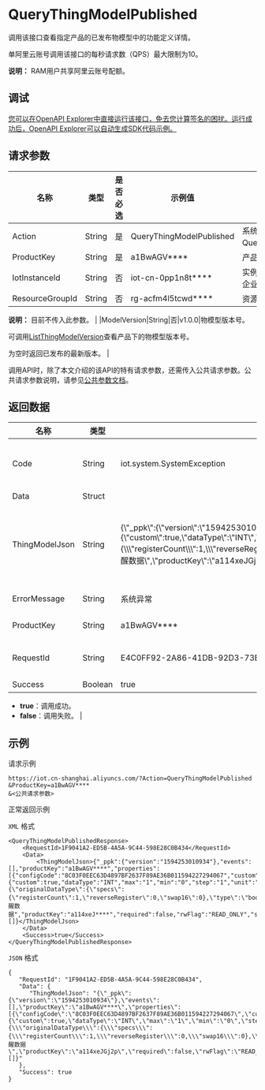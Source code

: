# QueryThingModelPublished

调用该接口查看指定产品的已发布物模型中的功能定义详情。

单阿里云账号调用该接口的每秒请求数（QPS）最大限制为10。

**说明：** RAM用户共享阿里云账号配额。

## 调试

[您可以在OpenAPI Explorer中直接运行该接口，免去您计算签名的困扰。运行成功后，OpenAPI Explorer可以自动生成SDK代码示例。](https://api.aliyun.com/#product=Iot&api=QueryThingModelPublished&type=RPC&version=2018-01-20)

## 请求参数

|名称|类型|是否必选|示例值|描述|
|--|--|----|---|--|
|Action|String|是|QueryThingModelPublished|系统规定参数。取值：QueryThingModelPublished。 |
|ProductKey|String|是|a1BwAGV\*\*\*\*|产品的ProductKey。 |
|IotInstanceId|String|否|iot-cn-0pp1n8t\*\*\*\*|实例ID。公共实例不传此参数，企业版实例需传入。 |
|ResourceGroupId|String|否|rg-acfm4l5tcwd\*\*\*\*|资源组ID。

 **说明：** 目前不传入此参数。 |
|ModelVersion|String|否|v1.0.0|物模型版本号。

 可调用[ListThingModelVersion](~~150318~~)查看产品下的物模型版本号。

 为空时返回已发布的最新版本。 |

调用API时，除了本文介绍的该API的特有请求参数，还需传入公共请求参数。公共请求参数说明，请参见[公共参数文档](~~30561~~)。

## 返回数据

|名称|类型|示例值|描述|
|--|--|---|--|
|Code|String|iot.system.SystemException|调用失败时，返回的错误码。更多信息，请参见[错误码](~~87387~~)。 |
|Data|Struct| |返回数据。 |
|ThingModelJson|String|\{\\"\_ppk\\":\{\\"version\\":\\"1594253010934\\"\},\\"events\\":\[\],\\"productKey\\":\\"a1BwAGV\*\*\*\*\\",\\"properties\\":\[\{\\"configCode\\":\\"8C03F0EEC63D4897BF2637F89AE36B011594227294067\\",\\"custom\\":true,\\"customFlag\\":true,\\"dataSpecs\\":\{\\"custom\\":true,\\"dataType\\":\\"INT\\",\\"max\\":\\"1\\",\\"min\\":\\"0\\",\\"step\\":\\"1\\",\\"unit\\":\\"ppb\\"\},\\"dataType\\":\\"INT\\",\\"description\\":\\"1\\",\\"extendConfig\\":\\"\{\\\\\\"originalDataType\\\\\\":\{\\\\\\"specs\\\\\\":\{\\\\\\"registerCount\\\\\\":1,\\\\\\"reverseRegister\\\\\\":0,\\\\\\"swap16\\\\\\":0\},\\\\\\"type\\\\\\":\\\\\\"bool\\\\\\"\},\\\\\\"identifier\\\\\\":\\\\\\"WakeUpData\\\\\\",\\\\\\"registerAddress\\\\\\":\\\\\\"0x04\\\\\\",\\\\\\"scaling\\\\\\":1,\\\\\\"writeFunctionCode\\\\\\":0,\\\\\\"operateType\\\\\\":\\\\\\"inputStatus\\\\\\",\\\\\\"pollingTime\\\\\\":1000,\\\\\\"trigger\\\\\\":1\}\\",\\"identifier\\":\\"WakeUpData\\",\\"name\\":\\"唤醒数据\\",\\"productKey\\":\\"a114xeJGj2p\\",\\"required\\":false,\\"rwFlag\\":\\"READ\_ONLY\\",\\"std\\":false\}\],\\"services\\":\[\]\}|物模型的功能定义。ThingModelJson取值的数据格式说明，请参见[ThingModelJson数据说明](~~150457~~)。 |
|ErrorMessage|String|系统异常|调用失败时，返回的出错信息。 |
|ProductKey|String|a1BwAGV\*\*\*\*|产品的ProductKey。 |
|RequestId|String|E4C0FF92-2A86-41DB-92D3-73B60310D25E|阿里云为该请求生成的唯一标识符。 |
|Success|Boolean|true|是否调用成功。

 -   **true**：调用成功。
-   **false**：调用失败。 |

## 示例

请求示例

```
https://iot.cn-shanghai.aliyuncs.com/?Action=QueryThingModelPublished
&ProductKey=a1BwAGV****
&<公共请求参数>
```

正常返回示例

`XML` 格式

```
<QueryThingModelPublishedResponse>
    <RequestId>1F9041A2-ED5B-4A5A-9C44-598E28C0B434</RequestId>
    <Data>
        <ThingModelJson>{"_ppk":{"version":"1594253010934"},"events":[],"productKey":"a1BwAGV****","properties":[{"configCode":"8C03F0EEC63D4897BF2637F89AE36B011594227294067","custom":true,"customFlag":true,"dataSpecs":{"custom":true,"dataType":"INT","max":"1","min":"0","step":"1","unit":"ppb"},"dataType":"INT","description":"1","extendConfig":"{\"originalDataType\":{\"specs\":{\"registerCount\":1,\"reverseRegister\":0,\"swap16\":0},\"type\":\"bool\"},\"identifier\":\"WakeUpData\",\"registerAddress\":\"0x04\",\"scaling\":1,\"writeFunctionCode\":0,\"operateType\":\"inputStatus\",\"pollingTime\":1000,\"trigger\":1}","identifier":"WakeUpData","name":"唤醒数据","productKey":"a114xeJ****","required":false,"rwFlag":"READ_ONLY","std":false}],"services":[]}</ThingModelJson>
    </Data>
    <Success>true</Success>
</QueryThingModelPublishedResponse>
```

`JSON` 格式

```
{
   "RequestId": "1F9041A2-ED5B-4A5A-9C44-598E28C0B434",
   "Data": {
      "ThingModelJson": "{\"_ppk\":{\"version\":\"1594253010934\"},\"events\":[],\"productKey\":\"a1BwAGV****\",\"properties\":[{\"configCode\":\"8C03F0EEC63D4897BF2637F89AE36B011594227294067\",\"custom\":true,\"customFlag\":true,\"dataSpecs\":{\"custom\":true,\"dataType\":\"INT\",\"max\":\"1\",\"min\":\"0\",\"step\":\"1\",\"unit\":\"ppb\"},\"dataType\":\"INT\",\"description\":\"1\",\"extendConfig\":\"{\\\"originalDataType\\\":{\\\"specs\\\":{\\\"registerCount\\\":1,\\\"reverseRegister\\\":0,\\\"swap16\\\":0},\\\"type\\\":\\\"bool\\\"},\\\"identifier\\\":\\\"WakeUpData\\\",\\\"registerAddress\\\":\\\"0x04\\\",\\\"scaling\\\":1,\\\"writeFunctionCode\\\":0,\\\"operateType\\\":\\\"inputStatus\\\",\\\"pollingTime\\\":1000,\\\"trigger\\\":1}\",\"identifier\":\"WakeUpData\",\"name\":\"唤醒数据\",\"productKey\":\"a114xeJGj2p\",\"required\":false,\"rwFlag\":\"READ_ONLY\",\"std\":false}],\"services\":[]}"
   },
   "Success": true
}
```

